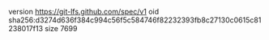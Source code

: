 version https://git-lfs.github.com/spec/v1
oid sha256:d3274d636f384c994c56f5c584746f82232393fb8c27130c0615c81238017f13
size 7699
